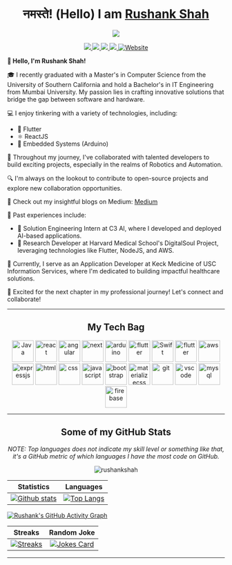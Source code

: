 <h1 align=center>नमस्ते! (Hello) I am <a href='https://rushankshah.vercel.app/'>Rushank Shah</a></h1>
<p align=center><img src='https://media.giphy.com/media/iIqmM5tTjmpOB9mpbn/giphy.gif'></p>

<p align='center'>
    <a href='mailto:rushankshah65@gmail.com' target="_blank">
        <img src='https://img.shields.io/badge/-rushankshah65@gmail.com-c14438?style=flat&logo=Gmail&logoColor=black&link=mailto:rushankshah65@gmail.com'>
    </a>
    <a href='https://www.linkedin.com/in/rushankshah65/' target="_blank">
        <img src='https://img.shields.io/badge/-RushankShah-0072b1?style=flat&logo=Linkedin&logoColor=black&link=https://www.linkedin.com/in/rushankshah65/'>
    </a>
    <a href='https://www.github.com/rushankshah/' target="_blank">
        <img src='https://img.shields.io/badge/-rushankshah-grey?style=flat&logo=github&logoColor=black&link=https://github.com/rushankshah/'>
    </a>
    <a href='https://twitter.com/ShahRushank' target="_blank">
        <img src='https://img.shields.io/badge/-ShahRushank-0072b1?style=flat&logo=Twitter&logoColor=black&link=https://twitter.com/ShahRushank'>
    </a>
    <a href='https://rushankshah.vercel.app/' target="_blank">
        <img src='https://img.shields.io/badge/portfolio-web-black?style=curve&link=https://rushankshah.vercel.app/' alt='Website'>
    </a>
</p>
 
<p>
<b> 👋 Hello, I'm Rushank Shah!</b>

🎓 I recently graduated with a Master's in Computer Science from the University of Southern California and hold a Bachelor's in IT Engineering from Mumbai University. My passion lies in crafting innovative solutions that bridge the gap between software and hardware.

💻 I enjoy tinkering with a variety of technologies, including:

- 🚀 Flutter
- ⚛️ ReactJS
- 🤖 Embedded Systems (Arduino)

🌱 Throughout my journey, I've collaborated with talented developers to build exciting projects, especially in the realms of Robotics and Automation.

🔍 I'm always on the lookout to contribute to open-source projects and explore new collaboration opportunities.

📝 Check out my insightful blogs on Medium: [Medium](https://rushankshah65.medium.com/)

🚀 Past experiences include:

- 💼 Solution Engineering Intern at C3 AI, where I developed and deployed AI-based applications.
- 💼 Research Developer at Harvard Medical School's DigitalSoul Project, leveraging technologies like Flutter, NodeJS, and AWS.

🏥 Currently, I serve as an Application Developer at Keck Medicine of USC Information Services, where I'm dedicated to building impactful healthcare solutions.

🚀 Excited for the next chapter in my professional journey! Let's connect and collaborate!

</p>

---

<h2 align='center'> My Tech Bag </h2>
<p align='center'>
    <img src='https://www.vectorlogo.zone/logos/java/java-icon.svg' height=50 width=50 alt='Java' />
    <img src='https://www.vectorlogo.zone/logos/reactjs/reactjs-icon.svg' height=50 width=50 alt='react' />
    <img src='https://www.vectorlogo.zone/logos/angular/angular-icon.svg' height=50 width=50 alt='angular' />
    <img src='https://upload.vectorlogo.zone/logos/nextjs/images/2d3864ef-00e0-4026-ab1d-30e4a98e2899.svg' height=50 width=50 alt='next' />
    <img src='https://www.vectorlogo.zone/logos/arduino/arduino-icon.svg' height=50 width=50 alt='arduino' />
    <img src='https://www.vectorlogo.zone/logos/flutterio/flutterio-icon.svg' height=50 width=50 alt='flutter' />
    <img src='https://www.vectorlogo.zone/logos/swift/swift-icon.svg' height=50 width=50 alt='Swift' />
    <img src='https://www.vectorlogo.zone/logos/nodejs/nodejs-horizontal.svg' height=50 width=50 alt='flutter' />
    <img src='https://www.vectorlogo.zone/logos/expressjs/expressjs-ar21.svg' height=50 width=50 alt='aws' />
    <img src='https://www.vectorlogo.zone/logos/amazon_aws/amazon_aws-ar21.svg' height=50 width=50 alt='expressjs' />
    <img src='https://www.vectorlogo.zone/logos/w3_html5/w3_html5-icon.svg' height=50 width=50 alt='html' />
    <img src='https://seeklogo.com/images/C/css3-logo-F1923C8D0E-seeklogo.com.png' height=50 width=50 alt='css' />
    <img src='https://www.vectorlogo.zone/logos/javascript/javascript-icon.svg' height=50 width=50 alt='javascript' />
    <img src='https://www.vectorlogo.zone/logos/getbootstrap/getbootstrap-icon.svg' height=50 width=50 alt='bootstrap' />
    <img src='https://raw.githubusercontent.com/prplx/svg-logos/5585531d45d294869c4eaab4d7cf2e9c167710a9/svg/materialize.svg' height=50 width=50 alt='materializecss' />
    <img src='https://www.vectorlogo.zone/logos/git-scm/git-scm-icon.svg' height=50 width=50 alt='git' />
    <img src='https://www.vectorlogo.zone/logos/visualstudio_code/visualstudio_code-icon.svg' height=50 width=50 alt='vscode' />
    <img src='https://www.vectorlogo.zone/logos/mysql/mysql-horizontal.svg' height=50 width=50 alt='mysql' />
    <img src='https://www.vectorlogo.zone/logos/firebase/firebase-icon.svg' height=50 width=50 alt='firebase' />
</p>

---

<h2 align='center'>Some of my GitHub Stats</h2>

<p align='center'>
<i>NOTE: Top languages does not indicate my skill level or something like that, it's a GitHub metric of which languages I have the most code on GitHub.</i>
</p>

<p align='center'> <img src='https://komarev.com/ghpvc/?username=rushankshah&color=00ffff&label=Profile Views' alt=rushankshah /> </p>

|                                                                                         Statistics                                                                                         |                                                                                                Languages                                                                                                 |
| :----------------------------------------------------------------------------------------------------------------------------------------------------------------------------------------: | :------------------------------------------------------------------------------------------------------------------------------------------------------------------------------------------------------: |
| [![Github stats](https://github-readme-stats.vercel.app/api?username=rushankshah&show_icons=true&include_all_commits=true&theme=dark)](https://github.com/rushankshah/github-readme-stats) | [![Top Langs](https://github-readme-stats.vercel.app/api/top-langs/?username=rushankshah&layout=compact&theme=dark&hide=vue,MakeFile&langs_count=8)](https://github.com/rushankshah/github-readme-stats) |

[![Rushank's GitHub Activity Graph](https://activity-graph.herokuapp.com/graph?username=rushankshah&theme=xcode)](https://git.io/rushankshah)

|                                                                       Streaks                                                                        |                                               Random Joke                                                |
| :--------------------------------------------------------------------------------------------------------------------------------------------------: | :------------------------------------------------------------------------------------------------------: |
| [![Streaks](https://github-readme-streak-stats.herokuapp.com/?user=rushankshah)](https://github-readme-streak-stats.herokuapp.com/?user=rushankshah) | [![Jokes Card](https://readme-jokes.vercel.app/api)](https://github.com/rushankshah/github-readme-stats) |

---
